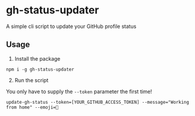 # gh-status-updater

A simple cli script to update your GitHub profile status

## Usage

1. Install the package

```
npm i -g gh-status-updater
```

2. Run the script

You only have to supply the `--token` parameter the first time!

```
update-gh-status --token=[YOUR_GITHUB_ACCESS_TOKEN] --message="Working from home" --emoji=🏡
```
